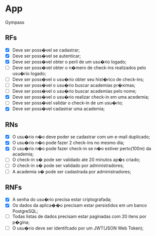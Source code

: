 # App

Gympass

## RFs

- [x] Deve ser poss�vel se cadastrar;
- [x] Deve ser poss�vel se autenticar;
- [x] Deve ser poss�vel obter o peril de um usu�rio logado;
- [ ] Deve ser poss�vel obter o n�mero de check-ins realizados pelo usu�rio logado;
- [ ] Deve ser poss�vel o usu�rio obter seu hist�rico de check-ins;
- [ ] Deve ser poss�vel o usu�rio buscar academias pr�ximas;
- [ ] Deve ser poss�vel o usu�rio buscar academias pelo nome;
- [x] Deve ser poss�vel o usu�rio realizar check-in em uma acedemia;
- [ ] Deve ser poss�vel validar o check-in de um usu�rio;
- [x] Deve ser poss�vel cadastrar uma academia;

## RNs

- [x] O usu�rio n�o deve poder se cadastrar com um e-mail duplicado;
- [x] O usu�rio n�o pode fazer 2 check-ins no mesmo dia;
- [x] O usu�rio n�o pode fazer check-in se n�o estiver perto(100m) da academia;
- [ ] O check-in s� pode ser validado ate 20 minutos ap�s criado;
- [ ] O check-in s� pode ser validado por administradores;
- [ ] A academia s� pode ser cadastrada por administradores;

## RNFs

- [x] A senha do usu�rio precisa estar criptografada;
- [x] Os dados da aplica��o precisam estar persistidos em um banco PostgreSQL;
- [ ] Todas listas de dados precisam estar paginadas com 20 itens por p�gina;
- [ ] O usu�rio deve ser identifcado por um JWT(JSON Web Token);